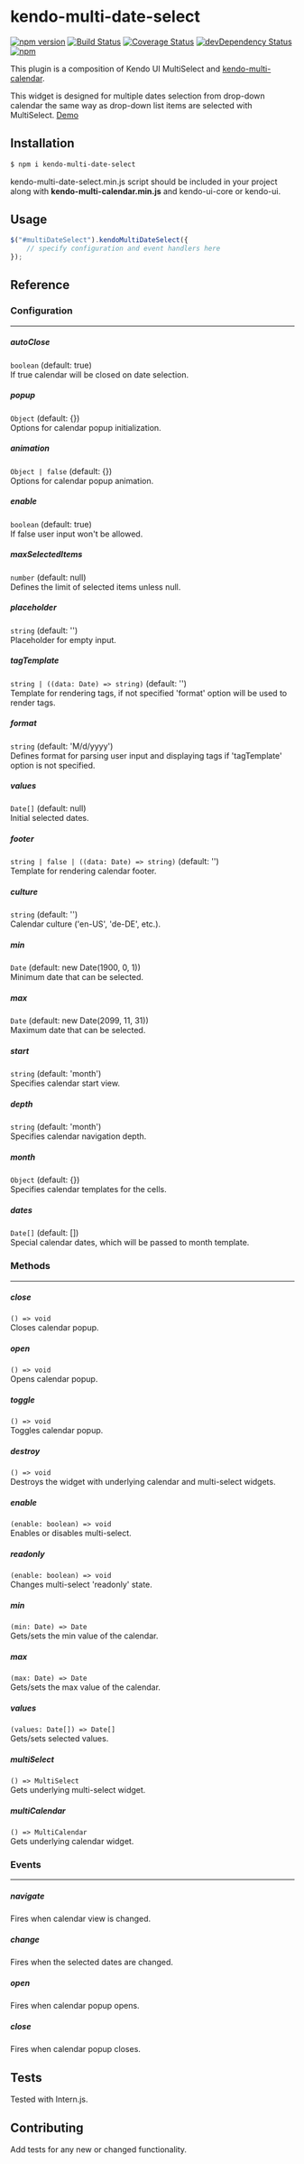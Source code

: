 kendo-multi-date-select
=========
[![npm version](https://badge.fury.io/js/kendo-multi-date-select.svg)](https://badge.fury.io/js/kendo-multi-date-select)
[![Build Status](https://travis-ci.org/iyegoroff/kendo-multi-date-select.svg?branch=master)](https://travis-ci.org/iyegoroff/kendo-multi-date-select)
[![Coverage Status](https://coveralls.io/repos/github/iyegoroff/kendo-multi-date-select/badge.svg?branch=master)](https://coveralls.io/github/iyegoroff/kendo-multi-date-select?branch=master)
[![devDependency Status](https://david-dm.org/iyegoroff/kendo-multi-date-select/dev-status.svg)](https://david-dm.org/iyegoroff/kendo-multi-date-select#info=devDependencies)
[![npm](https://img.shields.io/npm/l/express.svg)](https://www.npmjs.com/package/kendo-multi-date-select)

This plugin is a composition of Kendo UI MultiSelect and [kendo-multi-calendar](https://www.npmjs.com/package/kendo-multi-calendar).

This widget is designed for multiple dates selection from drop-down calendar the same way as drop-down list items are selected with MultiSelect. [Demo](http://iyegoroff.github.io/kendo-multi-date-select/)

## Installation

```bash
$ npm i kendo-multi-date-select
```

kendo-multi-date-select.min.js script should be included in your project along with <strong>kendo-multi-calendar.min.js</strong> and kendo-ui-core or kendo-ui.

## Usage

```javascript
$("#multiDateSelect").kendoMultiDateSelect({
    // specify configuration and event handlers here
});
```

## Reference

### Configuration
___

##### autoClose
`boolean` (default: true)<br/>If true calendar will be closed on date selection.

##### popup 
`Object` (default: {})<br/>Options for calendar popup initialization.

##### animation 
`Object | false` (default: {})<br/>Options for calendar popup animation.

##### enable 
`boolean` (default: true)<br/>If false user input won't be allowed.

##### maxSelectedItems 
`number` (default: null)<br/>Defines the limit of selected items unless null.

##### placeholder
`string` (default: '')<br/>Placeholder for empty input.

##### tagTemplate 
`string | ((data: Date) => string)` (default: '')<br/>Template for rendering tags, if not specified 'format' option will be used to render tags.

##### format
`string` (default: 'M/d/yyyy')<br/>Defines format for parsing user input and displaying tags if 'tagTemplate' option is not specified.

##### values
`Date[]` (default: null)<br/>Initial selected dates.

##### footer
`string | false | ((data: Date) => string)` (default: '')<br/>Template for rendering calendar footer.
 
##### culture 
`string` (default: '')<br/>Calendar culture ('en-US', 'de-DE', etc.).

##### min
`Date` (default: new Date(1900, 0, 1))<br/>Minimum date that can be selected.

##### max
`Date` (default: new Date(2099, 11, 31))<br/>Maximum date that can be selected.

##### start
`string` (default: 'month')<br/>Specifies calendar start view.

##### depth
`string` (default: 'month')<br/>Specifies calendar navigation depth.

##### month
`Object` (default: {})<br/>Specifies calendar templates for the cells.
 
##### dates 
`Date[]` (default: [])<br/>Special calendar dates, which will be passed to month template.

### Methods
___

##### close
`() => void`<br/>Closes calendar popup.

##### open
`() => void`<br/>Opens calendar popup.

##### toggle
`() => void`<br/>Toggles calendar popup.

##### destroy
`() => void`<br/>Destroys the widget with underlying calendar and multi-select widgets.

##### enable
`(enable: boolean) => void`<br/>Enables or disables multi-select.
 
##### readonly
`(enable: boolean) => void`<br/>Changes multi-select 'readonly' state.

##### min
`(min: Date) => Date`<br/>Gets/sets the min value of the calendar.

##### max
`(max: Date) => Date`<br/>Gets/sets the max value of the calendar.

##### values
`(values: Date[]) => Date[]`<br/>Gets/sets selected values.

##### multiSelect
`() => MultiSelect`<br/>Gets underlying multi-select widget.

##### multiCalendar
`() => MultiCalendar`<br/>Gets underlying calendar widget.

### Events
___

##### navigate
Fires when calendar view is changed.

##### change
Fires when the selected dates are changed.

##### open
Fires when calendar popup opens.

##### close
Fires when calendar popup closes.

## Tests

Tested with Intern.js.

## Contributing

Add tests for any new or changed functionality.

